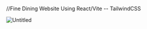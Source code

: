 //Fine Dining Website Using React/Vite -- TailwindCSS


![Untitled](https://user-images.githubusercontent.com/121738229/233496960-762a3778-b111-4363-8d05-71fa9d6cb51f.jpg)
